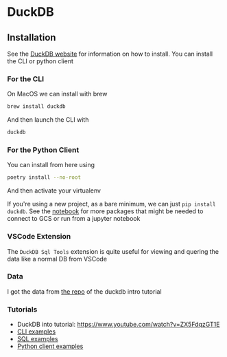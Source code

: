 # DuckDB

## Installation

See the [DuckDB website](https://duckdb.org/docs/installation/?version=stable&environment=cli&platform=macos&download_method=package_manager) for information on how to install. You can install the CLI or python client 


### For the CLI

On MacOS we can install with brew

```bash
brew install duckdb
```

And then launch the CLI with

```bash
duckdb
```

### For the Python Client

You can install from here using 

```bash
poetry install --no-root
```

And then activate your virtualenv

If you're using a new project, as a bare minimum, we can just `pip install duckdb`. See the [notebook](duckdb_python_client.ipynb) for more packages that might be needed to connect to GCS or run from a jupyter notebook
### VSCode Extension

The `DuckDB Sql Tools` extension is quite useful for viewing and quering the data like a normal DB from VSCode

### Data

I got the data from [the repo](https://github.com/mehd-io/duckdb-playground-tutorial/tree/main/data) of the duckdb intro tutorial

### Tutorials

- DuckDB into tutorial: https://www.youtube.com/watch?v=ZX5FdqzGT1E
- [CLI examples](duckdb_cli.md)
- [SQL examples](duckdb_sql_extension.sql)
- [Python client examples](duckdb_python_client.ipynb)